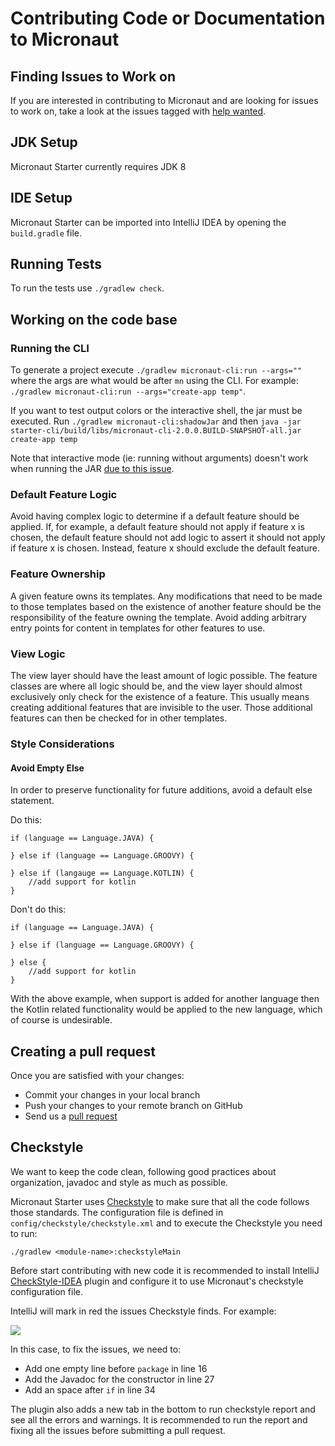 # Contributing Code or Documentation to Micronaut

## Finding Issues to Work on

If you are interested in contributing to Micronaut and are looking for issues to work on, take a look at the issues tagged with [help wanted](https://github.com/micronaut-projects/micronaut-starter/issues?q=is%3Aopen+is%3Aissue+label%3A%22status%3A+help+wanted%22).

## JDK Setup

Micronaut Starter currently requires JDK 8

## IDE Setup

Micronaut Starter can be imported into IntelliJ IDEA by opening the `build.gradle` file.

## Running Tests

To run the tests use `./gradlew check`. 

## Working on the code base

### Running the CLI

To generate a project execute `./gradlew micronaut-cli:run --args=""` where the args are what would be after `mn` using the CLI. For example: `./gradlew micronaut-cli:run --args="create-app temp"`. 

If you want to test output colors or the interactive shell, the jar must be executed. Run `./gradlew micronaut-cli:shadowJar` and then `java -jar starter-cli/build/libs/micronaut-cli-2.0.0.BUILD-SNAPSHOT-all.jar create-app temp`

Note that interactive mode (ie: running without arguments) doesn't work when running the JAR [due to this issue](https://github.com/micronaut-projects/micronaut-starter/issues/130).

### Default Feature Logic

Avoid having complex logic to determine if a default feature should be applied. If, for example, a default feature should not apply if feature x is chosen, the default feature should not add logic to assert it should not apply if feature x is chosen. Instead, feature x should exclude the default feature.

### Feature Ownership

A given feature owns its templates. Any modifications that need to be made to those templates based on the existence of another feature should be the responsibility of the feature owning the template. Avoid adding arbitrary entry points for content in templates for other features to use.

### View Logic

The view layer should have the least amount of logic possible. The feature classes are where all logic should be, and the view layer should almost exclusively only check for the existence of a feature. This usually means creating additional features that are invisible to the user. Those additional features can then be checked for in other templates.

### Style Considerations

#### Avoid Empty Else

In order to preserve functionality for future additions, avoid a default else statement.

Do this:

```
if (language == Language.JAVA) {

} else if (language == Language.GROOVY) {

} else if (langauge == Language.KOTLIN) {
    //add support for kotlin
}
```

Don't do this:

```
if (language == Language.JAVA) {

} else if (language == Language.GROOVY) {

} else {
    //add support for kotlin
}
```

With the above example, when support is added for another language then the Kotlin related functionality would be applied to the new language, which of course is undesirable.

## Creating a pull request

Once you are satisfied with your changes:

- Commit your changes in your local branch
- Push your changes to your remote branch on GitHub
- Send us a [pull request](https://help.github.com/articles/creating-a-pull-request)

## Checkstyle

We want to keep the code clean, following good practices about organization, javadoc and style as much as possible. 

Micronaut Starter uses [Checkstyle](http://checkstyle.sourceforge.net/) to make sure that all the code follows those standards. The configuration file is defined in `config/checkstyle/checkstyle.xml` and to execute the Checkstyle you
need to run:
 
```
./gradlew <module-name>:checkstyleMain
```

Before start contributing with new code it is recommended to install IntelliJ [CheckStyle-IDEA](https://plugins.jetbrains.com/plugin/1065-checkstyle-idea) plugin and configure it to use Micronaut's checkstyle configuration file.
  
IntelliJ will mark in red the issues Checkstyle finds. For example:

![](https://github.com/micronaut-projects/micronaut-core/raw/master/src/main/docs/resources/img/checkstyle-issue.png)

In this case, to fix the issues, we need to:

- Add one empty line before `package` in line 16
- Add the Javadoc for the constructor in line 27
- Add an space after `if` in line 34

The plugin also adds a new tab in the bottom to run checkstyle report and see all the errors and warnings. It is recommended
to run the report and fixing all the issues before submitting a pull request.